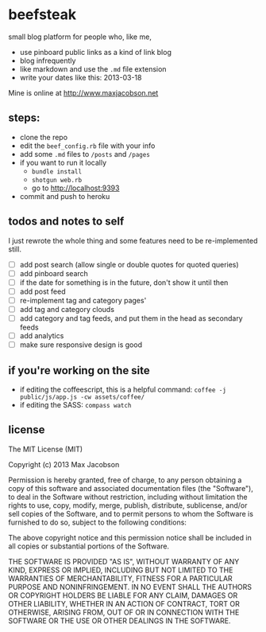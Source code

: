 # beefsteak

small blog platform for people who, like me,

* use pinboard public links as a kind of link blog
* blog infrequently
* like markdown and use the `.md` file extension
* write your dates like this: 2013-03-18

Mine is online at <http://www.maxjacobson.net>

## steps:

* clone the repo
* edit the `beef_config.rb` file with your info
* add some `.md` files to `/posts` and `/pages`
* if you want to run it locally
    * `bundle install`
    * `shotgun web.rb`
    * go to <http://localhost:9393>
* commit and push to heroku

## todos and notes to self

I just rewrote the whole thing and some features need to be re-implemented still.

- [ ] add post search (allow single or double quotes for quoted queries)
- [ ] add pinboard search
- [ ] if the date for something is in the future, don't show it until then
- [ ] add post feed
- [ ] re-implement tag and category pages'
- [ ] add tag and category clouds
- [ ] add category and tag feeds, and put them in the head as secondary feeds
- [ ] add analytics
- [ ] make sure responsive design is good

## if you're working on the site

* if editing the coffeescript, this is a helpful command: `coffee -j public/js/app.js -cw assets/coffee/`
* if editing the SASS: `compass watch`

## license

The MIT License (MIT)

Copyright (c) 2013 Max Jacobson

Permission is hereby granted, free of charge, to any person obtaining a copy of this software and associated documentation files (the "Software"), to deal in the Software without restriction, including without limitation the rights to use, copy, modify, merge, publish, distribute, sublicense, and/or sell copies of the Software, and to permit persons to whom the Software is furnished to do so, subject to the following conditions:

The above copyright notice and this permission notice shall be included in all copies or substantial portions of the Software.

THE SOFTWARE IS PROVIDED "AS IS", WITHOUT WARRANTY OF ANY KIND, EXPRESS OR IMPLIED, INCLUDING BUT NOT LIMITED TO THE WARRANTIES OF MERCHANTABILITY, FITNESS FOR A PARTICULAR PURPOSE AND NONINFRINGEMENT. IN NO EVENT SHALL THE AUTHORS OR COPYRIGHT HOLDERS BE LIABLE FOR ANY CLAIM, DAMAGES OR OTHER LIABILITY, WHETHER IN AN ACTION OF CONTRACT, TORT OR OTHERWISE, ARISING FROM, OUT OF OR IN CONNECTION WITH THE SOFTWARE OR THE USE OR OTHER DEALINGS IN THE SOFTWARE.
